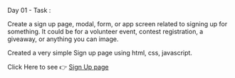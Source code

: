 Day 01 - Task :

Create a sign up page, modal, form, or app screen related to signing up for something. It could be for a volunteer event, contest registration, a giveaway, or anything you can image.

Created a very simple Sign up page using html, css, javascript.

Click Here to see 👉 <a href="https://prathameshchatte.github.io/100DaysOfUI/Day01/index.html"> Sign Up page</a>